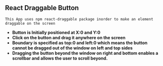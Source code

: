 ## React Draggable Button

`This App uses npm react-draggable package inorder to make an element draggable on the screen`

* **Button is Initially positioned at X:0 and Y:0**
* **Click on the button and drag it anywhere on the screen**
* **Boundary is specified as top:0 and left:0 which means the button cannot be dragged out of the window on left and top sides**
* **Dragging the button beyond the window on right and bottom enables a scrollbar and allows the user to scroll beyond.**